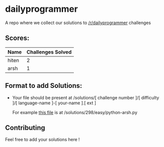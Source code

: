 # dailyprogrammer
A repo where we collect our solutions to [/r/dailyprogrammer](http://reddit.com/r/dailyprogrammer) challenges

## Scores:
| Name          | Challenges Solved |
| ------------- | ------------- |
| hiten | 2 |
| arsh | 1 |

## Format to add Solutions:
  - Your file should be present at /solutions/[ challenge number ]/[ difficulty ]/[ language-name ]-[ your-name ].[ ext ]
    
    For example [this file](https://github.com/devsoc/dailyprogrammer/blob/master/solutions/298/easy/python-arsh.py) is at /solutions/298/easy/python-arsh.py
   
## Contributing
Feel free to add your solutions here !
